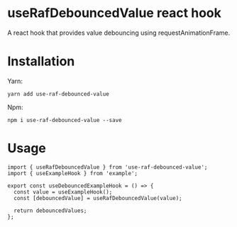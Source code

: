 # useRafDebouncedValue react hook

A react hook that provides value debouncing using requestAnimationFrame.

# Installation

Yarn:

```
yarn add use-raf-debounced-value
```

Npm:

```
npm i use-raf-debounced-value --save
```

# Usage

```tsx
import { useRafDebouncedValue } from 'use-raf-debounced-value';
import { useExampleHook } from 'example';

export const useDebouncedExampleHook = () => {
  const value = useExampleHook();
  const [debouncedValue] = useRafDebouncedValue(value);

  return debouncedValues;
};
```
